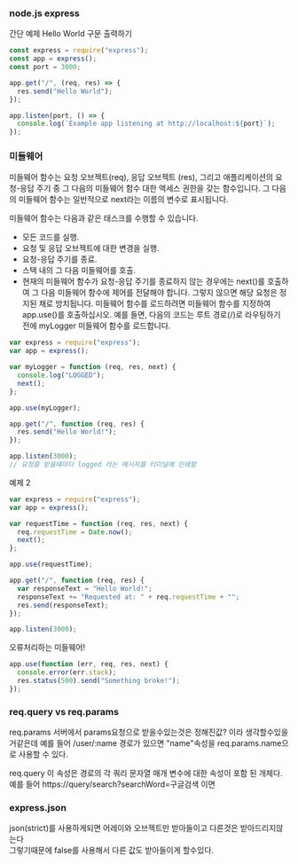 ### node.js express

간단 예제 Hello World 구문 출력하기

```js
const express = require("express");
const app = express();
const port = 3000;

app.get("/", (req, res) => {
  res.send("Hello World");
});

app.listen(port, () => {
  console.log(`Example app listening at http://localhost:${port}`);
});
```

### 미들웨어

미들웨어 함수는 요청 오브젝트(req), 응답 오브젝트 (res), 그리고 애플리케이션의 요청-응답 주기 중 그 다음의 미들웨어 함수 대한 액세스 권한을 갖는 함수입니다. 그 다음의 미들웨어 함수는 일반적으로 next라는 이름의 변수로 표시됩니다.

미들웨어 함수는 다음과 같은 태스크를 수행할 수 있습니다.

- 모든 코드를 실행.
- 요청 및 응답 오브젝트에 대한 변경을 실행.
- 요청-응답 주기를 종료.
- 스택 내의 그 다음 미들웨어를 호출.
- 현재의 미들웨어 함수가 요청-응답 주기를 종료하지 않는 경우에는 next()를 호출하여 그 다음 미들웨어 함수에 제어를 전달해야 합니다. 그렇지 않으면 해당 요청은 정지된 채로 방치됩니다.
  미들웨어 함수를 로드하려면 미들웨어 함수를 지정하여 app.use()를 호출하십시오. 예를 들면, 다음의 코드는 루트 경로(/)로 라우팅하기 전에 myLogger 미들웨어 함수를 로드합니다.

```js
var express = require("express");
var app = express();

var myLogger = function (req, res, next) {
  console.log("LOGGED");
  next();
};

app.use(myLogger);

app.get("/", function (req, res) {
  res.send("Hello World!");
});

app.listen(3000);
// 요청을 받을떄마다 logged 라는 메시지를 터미널에 인쇄함
```

예제 2

```js
var express = require("express");
var app = express();

var requestTime = function (req, res, next) {
  req.requestTime = Date.now();
  next();
};

app.use(requestTime);

app.get("/", function (req, res) {
  var responseText = "Hello World!";
  responseText += "Requested at: " + req.requestTime + "";
  res.send(responseText);
});

app.listen(3000);
```

오류처리하는 미들웨어!

```js
app.use(function (err, req, res, next) {
  console.error(err.stack);
  res.status(500).send("Something broke!");
});
```

### req.query vs req.params

req.params
서버에서 params요청으로 받을수있는것은 정해진값? 이라 생각할수있을거같은데
예를 들어 /user/:name 경로가 있으면 "name"속성을 req.params.name으로 사용할 수 있다.

req.query
이 속성은 경로의 각 쿼리 문자열 매개 변수에 대한 속성이 포함 된 개체다.
예를 들어 https://query/search?searchWord=구글검색 이면

### express.json

json(strict)를 사용하게되면 어레이와 오브젝트만 받아들이고 다른것은 받아드리지않는다  
그렇기때문에 false를 사용해서 다른 값도 받아들이게 할수있다.
